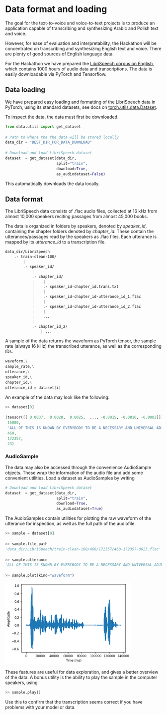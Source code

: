 # Data format and loading
The goal for the text-to-voice and voice-to-text projects is to produce an application capable of transcribing and synthesizing Arabic and Polish text and voice.

However, for ease of evaluation and interpretability, the Hackathon will be concentrated on transcribing and synthesizing English text and voice. There are plenty of good sources of English language data.

For the Hackathon we have prepared the [LibriSpeech corpus on English](http://www.openslr.org/12), which contains 1000 hours of audio data and transcriptions. The data is easily downloadable via PyTorch and Tensorflow.


## Data loading
We have prepared easy loading and formatting of the LibriSpeech data in PyTorch, using its standard datasets, see docs on [torch.utils.data.Dataset](https://pytorch.org/docs/stable/data.html#torch.utils.data.Dataset).

To inspect the data, the data must first be downloaded.

``` python
from data.utils import get_dataset

# Path to where the the data will be stored locally
data_dir = "DEST_DIR_FOR_DATA_DOWNLOAD" 

# Download and load LibriSpeech dataset
dataset  = get_dataset(data_dir, 
                       split="train", 
                       download=True, 
                       as_audiodataset=False)
```
This automatically downloads the data locally.


## Data format
The LibriSpeech data consists of .flac audio files, collected at 16 kHz from almost 10,000 speakers reciting passages from almost 45,000 books. 

The data is organized in folders by speakers, denoted by *speaker_id*, containing the chapter folders denoted by *chapter_id*. These contain the utterances/passages read by the speakers as .flac files. Each utterance is mapped by its *utterance_id* to a transcription file.

```
data_dir/LibriSpeech
    .- train-clean-100/
        |
        .- speaker_id/
            |
            .- chapter_id/
            |    |
            |    .- speaker_id-chapter_id.trans.txt
            |    |    
            |    .- speaker_id-chapter_id-utterance_id_1.flac
            |    |
            |    .- speaker_id-chapter_id-utterance_id_2.flac
            |    |
            |    ...
            |
            .- chapter_id_2/
                | ...
```
A sample of the data returns the waveform as PyTorch tensor, the sample rate (always 16 kHz) the transcribed utterance, as well as the corresponding IDs. 

```python
waveform,\
sample_rate,\
utterance,\
speaker_id,\
chapter_id,\
utterance_id = dataset[i]
```

An example of the data may look like the following:
```python
>> dataset[0]

(tensor([[ 0.0037,  0.0028,  0.0025,  ..., -0.0015, -0.0010, -0.0002]]),
 16000,
 'ALL OF THIS IS KNOWN BY EVERYBODY TO BE A NECESSARY AND UNIVERSAL ADJUNCT OF THE HOTEL BUSINESS THE INSPIRATION OF THE BOOK',
 460,
 172357,
 23)
```

### AudioSample
The data may also be accessed through the convenience AudioSample objects. These wrap the information of the audio file and add some convenient utilities. Load a dataset as AudioSamples by writing
``` python
# Download and load LibriSpeech dataset
dataset  = get_dataset(data_dir, 
                       split="train", 
                       download=True, 
                       as_audiodataset=True)
```
The AudioSamples contain utilities for plotting the raw waveform of the utterance for inspection, as well as the full path of the audiofile.

```python
>> sample = dataset[0]

>> sample.file_path
'data_dir/LibriSpeech/train-clean-100/460/172357/460-172357-0023.flac'

>> sample.utterance
'ALL OF THIS IS KNOWN BY EVERYBODY TO BE A NECESSARY AND UNIVERSAL ADJUNCT OF THE HOTEL BUSINESS THE INSPIRATION OF THE BOOK'

>> sample.plot(kind="waveform")
```
![Waveform example](/examples/waveform_ex.png)

These features are useful for data exploration, and gives a better overview of the data. A bonus utility is the ability to play the sample in the computer speakers, using

```python
>> sample.play()
```
Use this to confirm that the transcription seems correct if you have problems with your model or data.
